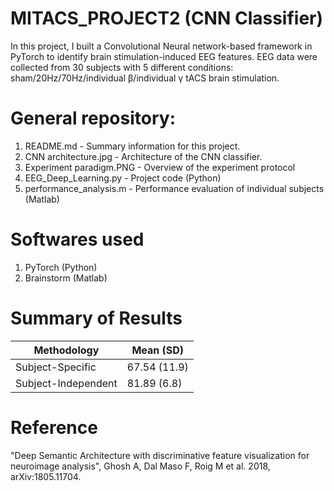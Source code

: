# MITACS_PROJECT2 (CNN Classifier)
In this project, I built a Convolutional Neural network-based framework in PyTorch to identify brain stimulation-induced EEG features. EEG data were collected from 30 subjects with 5 different conditions: sham/20Hz/70Hz/individual β/individual γ tACS brain stimulation. 

# General repository:
1. README.md - Summary information for this project.
2. CNN architecture.jpg - Architecture of the CNN classifier.
3. Experiment paradigm.PNG - Overview of the experiment protocol
4. EEG_Deep_Learning.py - Project code (Python)
5. performance_analysis.m - Performance evaluation of individual subjects (Matlab)

# Softwares used

1. PyTorch (Python)
2. Brainstorm (Matlab)

# Summary of Results

| Methodology  | Mean (SD)|
| ------------- | ------------- |
| Subject-Specific | 67.54 (11.9)  |
| Subject-Independent  | 81.89 (6.8)  |

# Reference

"Deep Semantic Architecture with discriminative feature visualization for neuroimage analysis", Ghosh A, Dal Maso F, Roig M et al. 2018, arXiv:1805.11704.
